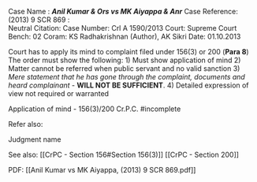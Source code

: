 Case Name : ***Anil Kumar & Ors vs MK Aiyappa & Anr***
Case Reference: (2013) 9 SCR 869 :  
Neutral Citation:
Case Number: Crl A 1590/2013
Court: Supreme Court
Bench: 02
Coram: KS Radhakrishnan (Author), AK Sikri
Date: 01.10.2013

Court has to apply its mind to complaint filed under 156(3) or 200 (**Para 8**)
The order must show the following:
	1) Must show application of mind
	2) Matter cannot be referred when public servant and no valid sanction
	3) *Mere statement that he has gone through the complaint, documents and heard complainant* - **WILL NOT BE SUFFICIENT**.
	4) Detailed expression of view not required or warranted

Application of mind - 156(3)/200 Cr.P.C. #incomplete 

Refer also:

Judgment name

See also:
[[CrPC - Section 156#Section 156(3)]]
[[CrPC - Section 200]]

PDF:
[[Anil Kumar vs MK Aiyappa, (2013) 9 SCR 869.pdf]]